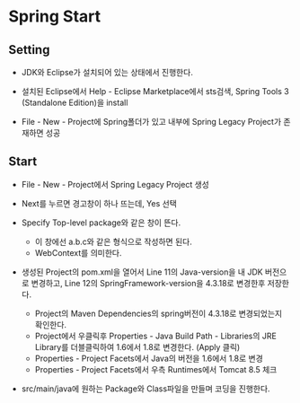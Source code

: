 # Spring Start

## Setting

* JDK와 Eclipse가 설치되어 있는 상태에서 진행한다.

* 설치된 Eclipse에서 Help - Eclipse Marketplace에서 sts검색, Spring Tools 3 (Standalone Edition)을 install

* File - New - Project에 Spring폴더가 있고 내부에 Spring Legacy Project가 존재하면 성공

## Start

* File - New - Project에서 Spring Legacy Project 생성
* Next를 누르면 경고창이 하나 뜨는데, Yes 선택
* Specify Top-level package와 같은 창이 뜬다.
  * 이 창에선 a.b.c와 같은 형식으로 작성하면 된다.
  * WebContext를 의미한다.

* 생성된 Project의 pom.xml을 열어서 Line 11의 Java-version을 내 JDK 버전으로 변경하고, Line 12의 SpringFramework-version을 4.3.18로 변경한후 저장한다.
  * Project의 Maven Dependencies의 spring버전이 4.3.18로 변경되었는지 확인한다.
  * Project에서 우클릭후 Properties - Java Build Path - Libraries의 JRE Library를 더블클릭하여 1.6에서 1.8로 변경한다. (Apply 클릭)
  * Properties - Project Facets에서 Java의 버전을 1.6에서 1.8로 변경
  * Properties - Project Facets에서 우측 Runtimes에서 Tomcat 8.5 체크

* src/main/java에 원하는 Package와 Class파일을 만들며 코딩을 진행한다.